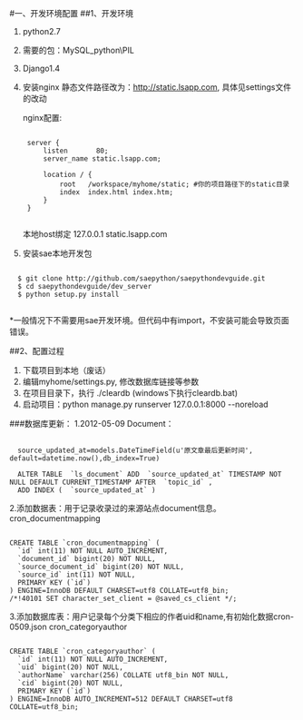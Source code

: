 #一、开发环境配置
##1、开发环境
1. python2.7
2. 需要的包：MySQL_python\PIL
3. Django1.4
4. 安装nginx
 静态文件路径改为：http://static.lsapp.com, 具体见settings文件的改动

	nginx配置:
	<pre><code>
 	server {
        listen       80;
        server_name static.lsapp.com;
 
        location / {
            root   /workspace/myhome/static; #你的项目路径下的static目录
            index  index.html index.htm;
        }
    }
 	</code></pre>

	本地host绑定
	127.0.0.1 static.lsapp.com
5. 安装sae本地开发包
  <pre><code>
  $ git clone http://github.com/saepython/saepythondevguide.git
  $ cd saepythondevguide/dev_server
  $ python setup.py install
  </code></pre>
  *一般情况下不需要用sae开发环境。但代码中有import，不安装可能会导致页面错误。
  
##2、配置过程
1. 下载项目到本地（废话）
2. 编辑myhome/settings.py, 修改数据库链接等参数
3. 在项目目录下，执行 ./cleardb (windows下执行cleardb.bat)
4. 启动项目：python manage.py runserver 127.0.0.1:8000 --noreload

###数据库更新：
1.2012-05-09
Document： 
<pre><code>
  source_updated_at=models.DateTimeField(u'原文章最后更新时间', default=datetime.now(),db_index=True)
  
  ALTER TABLE  `ls_document` ADD  `source_updated_at` TIMESTAMP NOT NULL DEFAULT CURRENT_TIMESTAMP AFTER  `topic_id` ,
  ADD INDEX (  `source_updated_at` )
</code></pre>

2.添加数据表：用于记录收录过的来源站点document信息。
cron_documentmapping
<pre><code>
CREATE TABLE `cron_documentmapping` (
  `id` int(11) NOT NULL AUTO_INCREMENT,
  `document_id` bigint(20) NOT NULL,
  `source_document_id` bigint(20) NOT NULL,
  `source_id` int(11) NOT NULL,
  PRIMARY KEY (`id`)
) ENGINE=InnoDB DEFAULT CHARSET=utf8 COLLATE=utf8_bin;
/*!40101 SET character_set_client = @saved_cs_client */;
</code></pre>

3.添加数据库表：用户记录每个分类下相应的作者uid和name,有初始化数据cron-0509.json
cron_categoryauthor
<pre><code>
CREATE TABLE `cron_categoryauthor` (
  `id` int(11) NOT NULL AUTO_INCREMENT,
  `uid` bigint(20) NOT NULL,
  `authorName` varchar(256) COLLATE utf8_bin NOT NULL,
  `cid` bigint(20) NOT NULL,
  PRIMARY KEY (`id`)
) ENGINE=InnoDB AUTO_INCREMENT=512 DEFAULT CHARSET=utf8 COLLATE=utf8_bin;
</code></pre>

